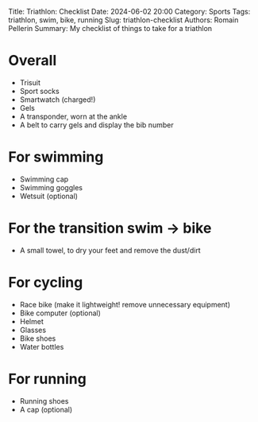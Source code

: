 Title: Triathlon: Checklist
Date: 2024-06-02 20:00
Category: Sports
Tags: triathlon, swim, bike, running
Slug: triathlon-checklist
Authors: Romain Pellerin
Summary: My checklist of things to take for a triathlon

# Overall

- Trisuit
- Sport socks
- Smartwatch (charged!)
- Gels
- A transponder, worn at the ankle
- A belt to carry gels and display the bib number

# For swimming

- Swimming cap
- Swimming goggles
- Wetsuit (optional)

# For the transition swim -> bike

- A small towel, to dry your feet and remove the dust/dirt

# For cycling

- Race bike (make it lightweight! remove unnecessary equipment)
- Bike computer (optional)
- Helmet
- Glasses
- Bike shoes
- Water bottles

# For running

- Running shoes
- A cap (optional)
